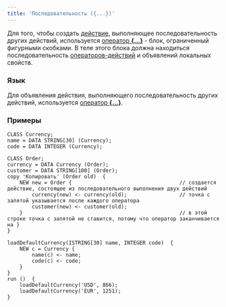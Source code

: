 ```yaml
---
title: 'Последовательность ({...})'
---
```


Для того, чтобы создать [действие](Actions.md), выполняющее последовательность других действий, используется [оператор **{...}**](Operator_..._.md) - блок, ограниченный фигурными скобками. В теле этого блока должна находиться последовательность [операторов-действий](Оperators.md) и объявлений локальных свойств.

### Язык

Для объявления действия, выполняющего последовательность других действий, используется [оператор **{...}**](Operator_..._.md). 

### Примеры

```lsf
CLASS Currency;
name = DATA STRING[30] (Currency);
code = DATA INTEGER (Currency);

CLASS Order;
currency = DATA Currency (Order);
customer = DATA STRING[100] (Order);
copy 'Копировать' (Order old)  {
    NEW new = Order {                                   // создается действие, состоящее из последовательного выполнения двух действий
        currency(new) <- currency(old);                 // точка с запятой указывается после каждого оператора
        customer(new) <- customer(old);
    }                                                   // в этой строке точка с запятой не ставится, потому что оператор заканчивается на }
}

loadDefaultCurrency(ISTRING[30] name, INTEGER code)  {
    NEW c = Currency {
        name(c) <- name;
        code(c) <- code;
    }
}
run ()  {
    loadDefaultCurrency('USD', 866);
    loadDefaultCurrency('EUR', 1251);
}
```
